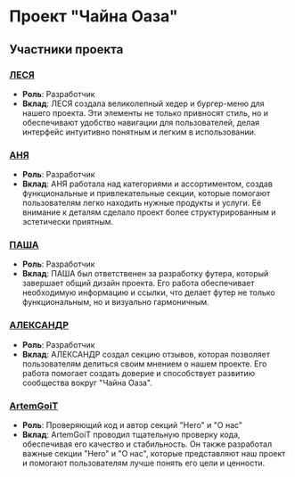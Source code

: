 # Проект "Чайна Оаза"

## Участники проекта

### [ЛЕСЯ](https://github.com/Cassel444)
- **Роль**: Разработчик  
- **Вклад**: ЛЕСЯ создала великолепный хедер и бургер-меню для нашего проекта. Эти элементы не только привносят стиль, но и обеспечивают удобство навигации для пользователей, делая интерфейс интуитивно понятным и легким в использовании.

### [АНЯ](https://github.com/kuzma939)
- **Роль**: Разработчик  
- **Вклад**: АНЯ работала над категориями и ассортиментом, создав функциональные и привлекательные секции, которые помогают пользователям легко находить нужные продукты и услуги. Её внимание к деталям сделало проект более структурированным и эстетически приятным.

### [ПАША](https://github.com/toomach)
- **Роль**: Разработчик  
- **Вклад**: ПАША был ответственен за разработку футера, который завершает общий дизайн проекта. Его работа обеспечивает необходимую информацию и ссылки, что делает футер не только функциональным, но и визуально гармоничным.

### [АЛЕКСАНДР](https://github.com/AlexSandr90)
- **Роль**:  Разработчик 
- **Вклад**: АЛЕКСАНДР создал секцию отзывов, которая позволяет пользователям делиться своим мнением о нашем проекте. Его работа помогает создать доверие и способствует развитию сообщества вокруг "Чайна Оаза".

### [ArtemGoiT](https://github.com/ArtemGoiT)
- **Роль**: Проверяющий код и автор секций "Hero" и "О нас"  
- **Вклад**: ArtemGoiT проводил тщательную проверку кода, обеспечивая его качество и стабильность. Он также разработал важные секции "Hero" и "О нас", которые представляют наш проект и помогают пользователям лучше понять его цели и ценности.
